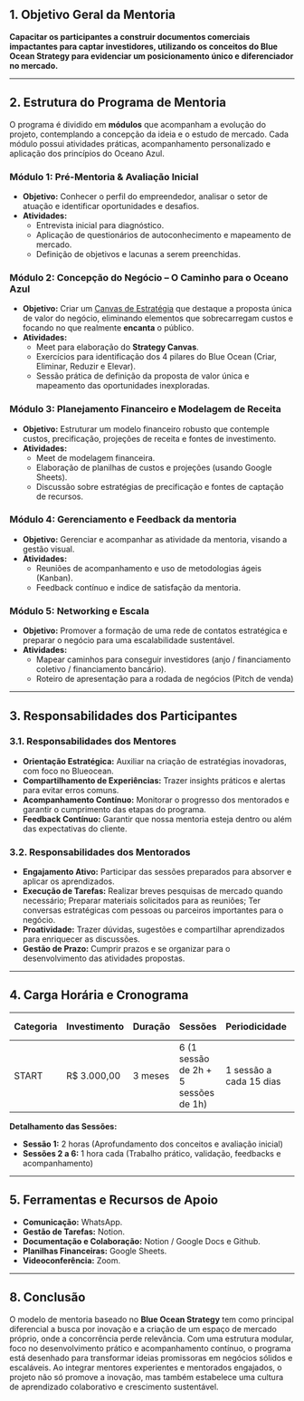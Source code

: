 ## 1. Objetivo Geral da Mentoria

**Capacitar os participantes a construir documentos comerciais impactantes para captar investidores, 
utilizando os conceitos do Blue Ocean Strategy para evidenciar um posicionamento único e diferenciador no mercado.**

---

## 2. Estrutura do Programa de Mentoria

O programa é dividido em **módulos** que acompanham a evolução do projeto, contemplando a concepção da ideia e o estudo de mercado. 
Cada módulo possui atividades práticas, acompanhamento personalizado e aplicação dos princípios do Oceano Azul.

### Módulo 1: Pré-Mentoria & Avaliação Inicial
- **Objetivo:** Conhecer o perfil do empreendedor, analisar o setor de atuação e identificar oportunidades e desafios.
- **Atividades:**
  - Entrevista inicial para diagnóstico.
  - Aplicação de questionários de autoconhecimento e mapeamento de mercado.
  - Definição de objetivos e lacunas a serem preenchidas.
  
### Módulo 2: Concepção do Negócio – O Caminho para o Oceano Azul
- **Objetivo:** Criar um [Canvas de Estratégia](https://www.blueoceanstrategy.com/tools/strategy-canvas/) que destaque a proposta única de valor do negócio,
eliminando elementos que sobrecarregam custos e focando no que realmente **encanta** o público.
- **Atividades:**
  - Meet para elaboração do **Strategy Canvas**.
  - Exercícios para identificação dos 4 pilares do Blue Ocean (Criar, Eliminar, Reduzir e Elevar).
  - Sessão prática de definição da proposta de valor única e mapeamento das oportunidades inexploradas.

### Módulo 3: Planejamento Financeiro e Modelagem de Receita
- **Objetivo:** Estruturar um modelo financeiro robusto que contemple custos, precificação, projeções de receita e fontes de investimento.
- **Atividades:**
  - Meet de modelagem financeira.
  - Elaboração de planilhas de custos e projeções (usando Google Sheets).
  - Discussão sobre estratégias de precificação e fontes de captação de recursos.

### Módulo 4: Gerenciamento e Feedback da mentoria
- **Objetivo:** Gerenciar e acompanhar as atividade da mentoria, visando a gestão visual.
- **Atividades:**
  - Reuniões de acompanhamento e uso de metodologias ágeis (Kanban).
  - Feedback contínuo e indice de satisfação da mentoria.

### Módulo 5: Networking e Escala
- **Objetivo:** Promover a formação de uma rede de contatos estratégica e preparar o negócio para uma escalabilidade sustentável.
- **Atividades:**
  - Mapear caminhos para conseguir investidores (anjo / financiamento coletivo / financiamento bancário).
  - Roteiro de apresentação para a rodada de negócios (Pitch de venda)

---

## 3. Responsabilidades dos Participantes

### 3.1. Responsabilidades dos Mentores
- **Orientação Estratégica:** Auxiliar na criação de estratégias inovadoras, com foco no Blueocean.
- **Compartilhamento de Experiências:** Trazer insights práticos e alertas para evitar erros comuns.
- **Acompanhamento Contínuo:** Monitorar o progresso dos mentorados e garantir o cumprimento das etapas do programa.
- **Feedback Contínuo:** Garantir que nossa mentoria esteja dentro ou além das expectativas do cliente.

### 3.2. Responsabilidades dos Mentorados
- **Engajamento Ativo:** Participar das sessões preparados para absorver e aplicar os aprendizados.
- **Execução de Tarefas:** Realizar breves pesquisas de mercado quando necessário; Preparar materiais solicitados para as reuniões; Ter conversas estratégicas com pessoas ou parceiros importantes para o negócio.
- **Proatividade:** Trazer dúvidas, sugestões e compartilhar aprendizados para enriquecer as discussões.
- **Gestão de Prazo:** Cumprir prazos e se organizar para o desenvolvimento das atividades propostas.

---

## 4. Carga Horária e Cronograma

| Categoria | Investimento | Duração  | Sessões                           | Periodicidade                   | Horas Totais |
|-----------|--------------|----------|-----------------------------------|---------------------------------|--------------|
| START     | R$ 3.000,00  | 3 meses  | 6 (1 sessão de 2h + 5 sessões de 1h) | 1 sessão a cada 15 dias        | 7 horas      |

**Detalhamento das Sessões:**
- **Sessão 1:** 2 horas (Aprofundamento dos conceitos e avaliação inicial)
- **Sessões 2 a 6:** 1 hora cada (Trabalho prático, validação, feedbacks e acompanhamento)

---

## 5. Ferramentas e Recursos de Apoio

- **Comunicação:** WhatsApp.
- **Gestão de Tarefas:** Notion.
- **Documentação e Colaboração:** Notion / Google Docs e Github.
- **Planilhas Financeiras:** Google Sheets.
- **Videoconferência:** Zoom.

---

## 8. Conclusão

O modelo de mentoria baseado no **Blue Ocean Strategy** tem como principal diferencial a busca por inovação e a criação de um espaço de mercado próprio, 
onde a concorrência perde relevância. Com uma estrutura modular, foco no desenvolvimento prático e acompanhamento contínuo, o programa está desenhado para transformar ideias promissoras em negócios sólidos e escaláveis. 
Ao integrar mentores experientes e mentorados engajados, o projeto não só promove a inovação, mas também estabelece uma cultura de aprendizado colaborativo e crescimento sustentável.
